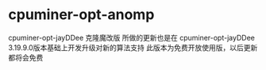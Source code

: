 # cpuminer-opt-anomp
cpuminer-opt-jayDDee 克隆魔改版
所做的更新也是在 cpuminer-opt-jayDDee 3.19.9.0版本基础上开发升级对新的算法支持
此版本为免费开放使用版，以后更新都将会免费
